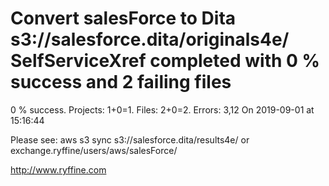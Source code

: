 # Convert salesForce to Dita s3://salesforce.dita/originals4e/ SelfServiceXref completed with 0 % success and 2 failing files

0 % success. Projects: 1+0=1.  Files: 2+0=2. Errors: 3,12  On 2019-09-01 at 15:16:44



Please see: aws s3 sync s3://salesforce.dita/results4e/ or exchange.ryffine/users/aws/salesForce/

http://www.ryffine.com
